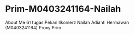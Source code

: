 # Prim-M0403241164-Nailah
About Me 61 tugas Pekan Ilkomerz Nailah Adianti Hermawan (M0403241164) Proxy Prim
